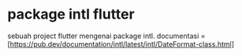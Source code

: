 # package intl flutter

sebuah project flutter mengenai package intl.
documentasi = [https://pub.dev/documentation/intl/latest/intl/DateFormat-class.html]